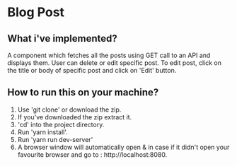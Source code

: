 <h1>Blog Post</h1>

<h2>What i've implemented?</h2>

<p>A component which fetches all the posts using GET call to an API and displays them. User can delete or edit specific post. To edit post, click on the title or body of specific post and click on 'Edit' button.</p>

<h2>How to run this on your machine?</h2>

<ol>
<li>Use 'git clone' or download the zip.</li>
<li>If you've downloaded the zip extract it.</li>
<li>'cd' into the project directory.</li>
<li>Run 'yarn install'.</li>
<li>Run 'yarn run dev-server'</li>
<li>A browser window will automatically open & in case if it didn't open your favourite browser and go to : http://localhost:8080.</li>
</ol>
